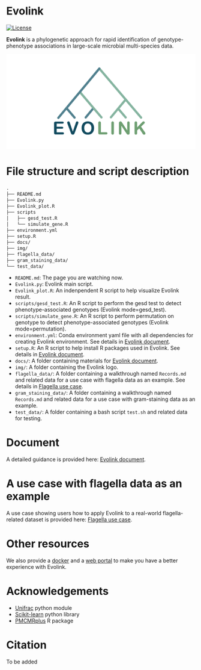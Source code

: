 # Evolink

[![License](https://img.shields.io/badge/License-BSD%203--Clause-blue.svg)](https://opensource.org/licenses/BSD-3-Clause)

**Evolink** is a phylogenetic approach for rapid identification of genotype-phenotype associations in large-scale microbial multi-species data.

![Evolink](img/Logo.jpg)

# File structure and script description
```
.
├── README.md
├── Evolink.py
├── Evolink_plot.R
├── scripts
│   ├── gesd_test.R
│   └── simulate_gene.R
├── environment.yml
├── setup.R
├── docs/
├── img/
├── flagella_data/
├── gram_staining_data/
└── test_data/

```
- `README.md`: The page you are watching now.
- `Evolink.py`: Evolink main script.
- `Evolink_plot.R`: An indenpendent R script to help visualize Evolink result.
- `scripts/gesd_test.R`: An R script to perform the gesd test to detect phenotype-associated genotypes (Evolink mode=gesd_test).
- `scripts/simulate_gene.R`: An R script to perform permutation on genotype to detect phenotype-associated genotypes (Evolink mode=permutation).
- `environment.yml`: Conda environment yaml file with all dependencies for creating Evolink environment. See details in [Evolink document](https://nlm-irp-jianglab.github.io/Evolink).
- `setup.R`: An R script to help install R packages used in Evolink. See details in [Evolink document](https://nlm-irp-jianglab.github.io/Evolink).
- `docs/`: A folder containing materials for [Evolink document](https://nlm-irp-jianglab.github.io/Evolink).
- `img/`: A folder containing the Evolink logo.
- `flagella_data/`: A folder containing a walkthrough named `Records.md` and related data for a use case with flagella data as an example. See details in [Flagella use case](https://github.com/nlm-irp-jianglab/Evolink/blob/main/flagella_data/Records.md).
- `gram_staining_data/`: A folder containing a walkthrough named `Records.md` and related data for a use case with gram-staining data as an example.
- `test_data/`: A folder containing a bash script `test.sh` and related data for testing.


# Document

A detailed guidance is provided here: [Evolink document](https://nlm-irp-jianglab.github.io/Evolink).

# A use case with flagella data as an example

A use case showing users how to apply Evolink to a real-world flagella-related dataset is provided here: [Flagella use case](https://github.com/nlm-irp-jianglab/Evolink/blob/main/flagella_data/Records.md).

# Other resources

We also provide a [docker](https://hub.docker.com/r/nlmirpjianglab/evolink) and a [web portal](https://jianglabnlm.com/evolink) to make you have a better experience with Evolink.

# Acknowledgements

- [Unifrac](https://github.com/biocore/unifrac) python module
- [Scikit-learn](https://scikit-learn.org/stable/) python library
- [PMCMRplus](https://cran.r-project.org/web/packages/PMCMRplus/index.html) R package

# Citation
To be added
